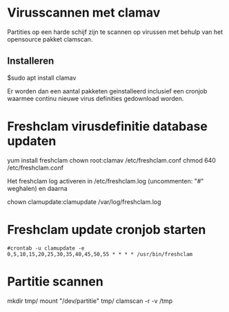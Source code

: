 # Virusscannen met clamav

Partities op een harde schijf zijn te scannen op virussen met behulp van het opensource pakket clamscan. 

## Installeren

$sudo apt install clamav

Er worden dan een aantal pakketen geinstalleerd inclusief een cronjob waarmee continu nieuwe virus definities gedownload worden.

# Freshclam virusdefinitie database updaten

yum install freshclam
chown root:clamav /etc/freshclam.conf
chmod 640 /etc/freshclam.conf

Het freshclam log activeren in /etc/freshclam.log (uncommenten: "#" weghalen) en daarna 

chown clamupdate:clamupdate /var/log/freshclam.log 

# Freshclam update cronjob starten 

    #crontab -u clamupdate -e 
    0,5,10,15,20,25,30,35,40,45,50,55 * * * * /usr/bin/freshclam

# Partitie scannen

mkdir tmp/
mount "/dev/partitie" tmp/
clamscan -r -v /tmp 
